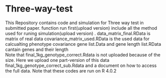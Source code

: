 # Three-way-test

This Repository contains code and simulation for Three way test in submitted paper.
function run first(upload version) include all the method used for runing simulation(upload version) .
data_matrix_final.RData is matrix of real data 
covariance_matrix_used.RData is the used data for calcualting phenotype covariance
gene list.Data and gene length list.RData cantain genes and their length  
Note that final_1kg_genotype_correct.Rdata is not uploaded because of the size. Here we upload one part-version of this data final_1kg_genotype_correct_sub.Rdata and a document on how to access the full data.
Note that these codes are run on R 4.0.2
